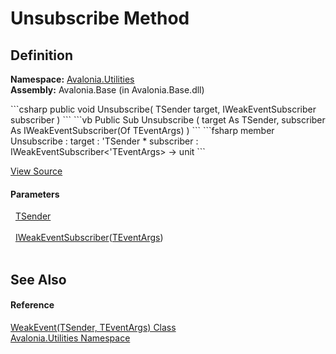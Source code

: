 # Unsubscribe Method




## Definition
**Namespace:** <a href="N_Avalonia_Utilities">Avalonia.Utilities</a>  
**Assembly:** Avalonia.Base (in Avalonia.Base.dll)

<Tabs groupId="api-code-preview">
<TabItem value="csharp" label="C#">
```csharp
public void Unsubscribe(
	TSender target,
	IWeakEventSubscriber<TEventArgs> subscriber
)
```
</TabItem>
<TabItem value="vb" label="VB">
```vb
Public Sub Unsubscribe ( 
	target As TSender,
	subscriber As IWeakEventSubscriber(Of TEventArgs)
)
```
</TabItem>
<TabItem value="fsharp" label="F#">
```fsharp
member Unsubscribe : 
        target : 'TSender * 
        subscriber : IWeakEventSubscriber<'TEventArgs> -> unit 
```
</TabItem>
</Tabs>



<a href="https://github.com/AvaloniaUI/Avalonia/tree/master/src/Avalonia.Base/Utilities/WeakEvent.cs#L41" title="View the source code">View Source</a>



#### Parameters
<dl><dt>  <a href="T_Avalonia_Utilities_WeakEvent_2">TSender</a></dt><dd> </dd><dt>  <a href="T_Avalonia_Utilities_IWeakEventSubscriber_1">IWeakEventSubscriber</a>(<a href="T_Avalonia_Utilities_WeakEvent_2">TEventArgs</a>)</dt><dd> </dd></dl>

## See Also


#### Reference
<a href="T_Avalonia_Utilities_WeakEvent_2">WeakEvent(TSender, TEventArgs) Class</a>  
<a href="N_Avalonia_Utilities">Avalonia.Utilities Namespace</a>  

